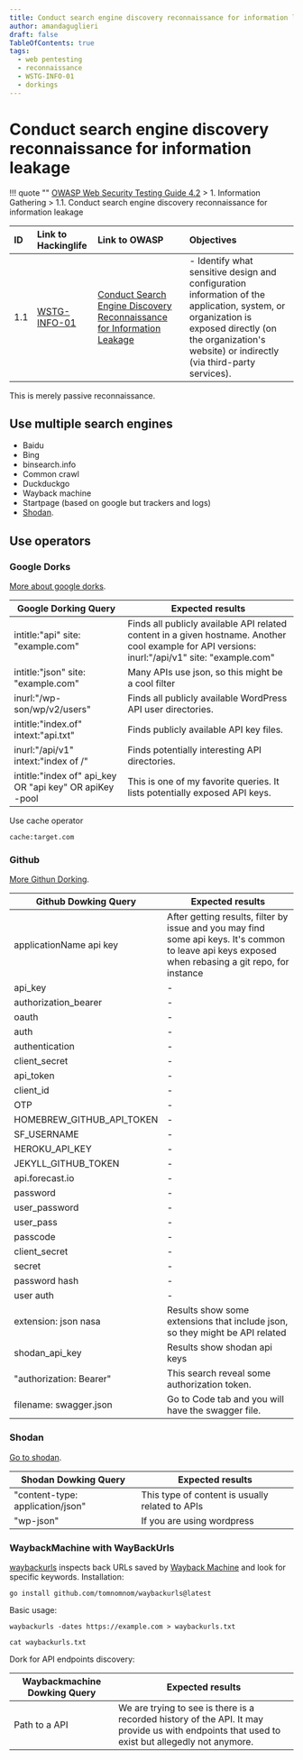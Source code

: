```yaml
---
title: Conduct search engine discovery reconnaissance for information leakage - OWASP Web Security Testing Guide 
author: amandaguglieri
draft: false
TableOfContents: true
tags:
  - web pentesting
  - reconnaissance
  - WSTG-INFO-01
  - dorkings
---
```




# Conduct search engine discovery reconnaissance for information leakage

!!! quote ""
	[OWASP Web Security Testing Guide 4.2](web-security-testing-guide.md) > 1. Information Gathering > 1.1. Conduct search engine discovery reconnaissance for information leakage

|ID|Link to Hackinglife|Link to OWASP|Objectives|
|:---|:---|:---|:---|
|1.1|[WSTG-INFO-01](WSTG-INFO-01.md)|[Conduct Search Engine Discovery Reconnaissance for Information Leakage](https://owasp.org/www-project-web-security-testing-guide/latest/4-Web_Application_Security_Testing/01-Information_Gathering/01-Conduct_Search_Engine_Discovery_Reconnaissance_for_Information_Leakage)|- Identify what sensitive design and configuration information of the application, system, or organization is exposed directly (on the organization's website) or indirectly (via third-party services).|

This is merely passive reconnaissance.



## Use multiple search engines

- Baidu
- Bing
- binsearch.info
- Common crawl
- Duckduckgo
- Wayback machine
- Startpage (based on google but trackers and logs)
- [Shodan](shodan.md).



## Use operators


### Google Dorks

[More about google dorks](google-dorks.md).


| Google Dorking Query | Expected results |
|------------------------------- | ---------------------- |
| intitle:"api" site: "example.com" |  Finds all publicly available API related content in a given hostname. Another cool example for API versions:  inurl:"/api/v1" site: "example.com" |
| intitle:"json" site: "example.com" |  Many APIs use json, so this might be a cool filter |
| inurl:"/wp-son/wp/v2/users" |  Finds all publicly available WordPress API user directories. |
| intitle:"index.of" intext:"api.txt" | Finds publicly available API key files. |
|  inurl:"/api/v1" intext:"index of /" | Finds potentially interesting API directories. |
| intitle:"index of" api_key OR "api key" OR apiKey -pool | This is one of my favorite queries. It lists potentially exposed API keys. |


Use cache operator

```
cache:target.com
```


### Github

[More Githun Dorking](github-dorks.md).


|  Github Dowking Query |  Expected results |
| --------------------- | ----------------- |
| applicationName api key | After getting results, filter by issue and you may find some api keys. It's common to leave api keys exposed when rebasing a git repo, for instance |
|  api_key | -  |
|  authorization_bearer | -   |
|  oauth |  -  |
|  auth |  -  |
|  authentication |  -  |
|  client_secret |  -  |
|  api_token |  -  |
|  client_id  |  -  |
|  OTP |  -  |
|  HOMEBREW_GITHUB_API_TOKEN | -   |
|  SF_USERNAME |  -  |
|  HEROKU_API_KEY  |  -  |
|  JEKYLL_GITHUB_TOKEN | -   |
|  api.forecast.io  | -   |
|  password |  -  |
|  user_password | -   |
|  user_pass |  -  |
|  passcode  |  -  |
|  client_secret | -   |
|  secret |  -  |
|  password hash |  -  |
|  user auth | -   |
| extension: json nasa | Results show some extensions that include json, so they might be API related |
| shodan_api_key | Results show shodan api keys |
| "authorization: Bearer" | This search reveal some authorization token. |
| filename: swagger.json | Go to Code tab and you will have the swagger file. |



### Shodan

[Go to shodan](https://www.shodan.io/).

|  Shodan Dowking Query |  Expected results |
| --------------------- | ----------------- |
|  "content-type: application/json" |  This type of content is usually related to APIs |
|  "wp-json" |  If you are using wordpress |



### WaybackMachine with WayBackUrls

[waybackurls](https://github.com/tomnomnom/waybackurls) inspects back URLs saved by [Wayback Machine](http://web.archive.org)  and look for specific keywords.  Installation:

```shell-session
go install github.com/tomnomnom/waybackurls@latest
```

Basic usage:

```shell-session
waybackurls -dates https://example.com > waybackurls.txt

cat waybackurls.txt
```


Dork for API endpoints discovery:

|  Waybackmachine Dowking Query |  Expected results |
| ----------------------------- | ----------------- |
| Path to a API |  We are trying to see is there is a recorded history of the API. It may provide us with endpoints that used to exist but allegedly not anymore. |

